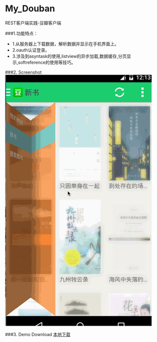 # My_Douban
REST客户端实践-豆瓣客户端

###1.功能特点：
- 1.从服务器上下载数据，解析数据并显示在手机界面上。
- 2.oauth认证登录。
- 3.涉及到asyntask的使用,listview的异步加载,数据缓存,分页显示,softreference的使用等技巧。

###2. Screenshot
![Screenshot](my_douban_演示.gif)

###3. Demo Download
[本地下载](https://github.com/FelixZhang00/My_Douban/blob/release/apk/my_douban.apk?raw=true)




